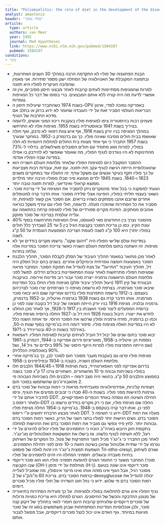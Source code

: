 ```yaml
---
title: "Poliomyelitis: the role of diet in the development of the disease"
analyst: amantonio
header: 'פוליו וסוכר'
article:
  type: article
  authors: van Meer
  year: 1992
  journal: Med Hypotheses
  link: https://www.ncbi.nlm.nih.gov/pubmed/1584107
  pubmed: 1584107
conditions:
- סוכר
---
```


- הבנת הפתוגנזה של פוליו לא התקדמה הרבה במהלך 30 השנים האחרונות, ובתמונה המקובלת של האטיולוגיה של המחלה ישנן מספר סתירות. אני מאמין שהסיבה העיקרית לפוליו היא תזונה.
- למרות שהמגיפות מסתיימות לעתים קרובות לאחר מבצעי חיסון מסיביים, אין זה אפשרי לדעת מה היה קורה ללא אותם המבצעים. ברי בסופו של דבר כל המגיפות נגמרות.
- בשנת 1974 כשהתברר שיעילות חיסון ה-OPV באפריקה נמוכה למדי, ארגון הבריאות העולמי הסביר זאת על ידי העובדה שחומר לא ידוע ברוק או בחלב אם מדכא התרבות של הנגיף.
- פעמים רבות בהיסטוריה ציפו למגיפות פוליו בעקבות ריכוז המוני אנשים, לדוגמה בציריך בשנת 1941 ובאוסטרליה בשנת 1955. מגיפות אלה לא התרחשו.
- במהלך המגיפה בניו יורק בשנת 1916, אף איש צוות רפואי לא נדבק, ואף חולה שאושפז בבית חולים מסיבה שאינה פוליו. כך גם בדנמרק ב-1952. במחקר שנערך בשנת 1957 התברר כי אף אחד מצוות בית החולים למחלות זיהומיות לא חלה בפוליו, למרות מגע מתמיד עם חולים הסובלים משילשולים. בדלהי ל-73% מהתינוקות לא היו נוגדנים לנגיף הפוליו, מה שאומר שאפשר לא להידבק בו אפילו במדינה שבה הפוליו אנדמי.
- ההסבר המקובל כיום למגיפות הפוליו שלאחר מלחמת העולם השנייה הוא שהאוכלוסייה הייתה רגישה לנגיף עקב תת-תזונה. עם זאת, עובדות רבות מצביעות על כך פוליו תקף בעיקר אנשים עם משקל עודף. זה התגלה עוד במחקרים משנים 1823 ו-1840. בשנת 1945 ילדים ממוצא סיני סבלו מפוליו הרבה יותר מילדים ממוצא קראולי ואינדיאני, למרות תזונה טובה יותר.
- הגעתי למסקנה כי בכל אחד מהמקרים ניתן להסביר את המגיפה על ידי צריכת סוכר. כשאני בעצמי חליתי בפוליו, הופיעה אצלי סלידה מסוכר. אותו הדבר קרה למטופלים אחרים שרובם אהבו ממתקים כשהיו בריאים. אם הסוכר אכן קשור למגיפות, זה מסביר את כל הסתירות שהוזכרו מעלה. לדוגמה, חולי פוליו עם עודף משקל כנראה אוהבים ממתקים. הפיכת מקרים ספורדיים של פוליו למגיפה קרתה בהתאמה עם עלייה עולמית בצריכה של סוכר מזוקק.
- 40% מהסוכר נצרך בין החודשים מאי לאוגוסט, ואילו המגיפות מתרחשות בסוף עונת הקיץ. כמו כן צריכת הסוכר בקבוצת הגיל בין 5 עד 25 (שבדרך כלל חולים בפוליו יותר) היא 100 ק"ג לשנה לעומת הצריכה הממוצעת העומדת על 50 ק"ג לשנה.
- במדינות עולם שלישי הפוליו היה "זיהום שקט". נרשמו מקרים בודדים אך לא מגיפות. זה השתנה בתום מלחמת העולם השניה כאשר צריכת הסוכר במדינות אלה עלתה בחדות.
- לאחר מכן מתואר במאמר תהליך העיבוד של הסלק לקבלת הסוכר, תהליך הלבנת הסוכר באמצעות חומצה גופרתית וכימיקלים אחרים. בשנים בהם יבול הסלק היה דל, תהליך העיבוד "התייעל" על מנת להגדיל את תפוקת הסוכר. המחבר מראה שמגיפות הפוליו מתרחשות לאחר עונות המתאפיינות ביבולים הדלים. למשל לפני מלחמת העולם הראשונה גרמניה ייצרה סוכר עבור רוב מדינות אירופה. בעיקבות הבצורת של קיץ 1911 (ויעול תהליך עיבוד סלק) מגיפות פוליו החלו בכל המדינות שיבאו סוכר מגרמניה. בצרפת לא נרשמה מגיפה כי הצרפתים יצרו סוכר לצרכיהם בעצמם.
ב-1912 נרשמה התפרצות פוליו בדרום אמריקה שגם היא יבאה סוכר מגרמניה.
אותו הדבר קרה גם בשנת 1938 בגרמניה ואיטליה, וב-1952 בדנמרק, גרמניה ובלגיה. מגיפת 1916 בניו יורק הייתה תוצאה של יבול דל בקובה שנה לפני כן.
- ברוסיה המפעלים ליצור סוכר הושבתו בין 1917 ל-1926, אך לאחר מכן הוחלט לחדש את ייצורו. היבול בעונת 1926 היה דל וב-1927 החלה ברוסיה מגיפת פוליו. וכמו כן ברומניה, מזרח גרמניה ופולין שרכשו את הסוכר הרוסי. עד אותה השנה כלל לא היו במדינות האלה מגיפות פוליו. סיפור דומה היה בג'מייקה בסוף שנות ה-50, באירלנד בשנות ה-40 ובטרינידד ב-1971.
- יבוא סוכר בתום שנים של יבול דל הוביל לעיתים קרובות למגיפות הפוליו. דוגמאות נוספות הן: איטליה ב-1958, מאוריציוס ודרום אפריקה ב-1944, דנמרק ב-1961 (שם הייתה התפרצות פוליו למרות היקף חיסוני של 99% בילדים עד גיל 14, ושל 90% באוכלוסיה הכללית).
- מגיפות פוליו פרצו גם בעקבות מעבר מסוכר חום לסוכר לבן, כך בג'מייקה אחרי מלחמת העולם השניה, בקובה ב-1934 ובפיליפינים ב-1958.
- בדרום אפריקה לפני האפארטהייד, בעת מגיפות 1918 ו-1944/45 הלבנים חלו בפוליו בשכיחות גבוהה פי 10 מהשחורים. השחורים צרכו 17 ק"ג סוכר בשנה בממוצע והלבנים 50 ק"ג. בהוואי היה מצב דומה – הלבנים חלו בשכיחות הגבוהה פי 2 מהאבוריג'נים שהשתמשו בסוכר חום.
- תצפיות קליניות, אפידמיולוגיות ומעבדתיות מראות כי רמות גבוהות של סוכר בדם גורמות לרגישות מפני פוליו. בשנות ה-40 סברו כי זבובים מפיצים את הנגיף, וניסו להדביר אותם על ידי DDT. תחילה השיטה הזו נוסתה באחד הכפרים האפריקאיים, ולאחר ריסוס ב-DDT החלה שם מגיפת פוליו, אם כי רק מקרים בודדים נרשמו בו לפני כן. אותו דבר קרה בטקסס ב-1948. בג'מייקה ב-1954 החלה מגיפת פוליו לאחר מבצע הדברת יתושים ע"י ריסוס DDT. ידוע כי חשיפה ל-DDT מעלה את רמת הסוכר בדם. נשים רגישות יותר לפוליו בחצי השני של הריון, כאשר רמות הסוכר בדם גבוהות יותר. לחץ פיזי ונפשי גם מגביר את רמות הסוכר בדם ואת הרגישות למחלה.
- בתקופת חוק היובש בארה"ב הוכח כי התסמינים של פוליו יכולים להיגרם על ידי רעל, ללא חשיפה לנגיף כלשהו. אז בישלו את המשקאות האלכוהוליים מג'ינג'ר. לאחר מכן התברר כי ג'ינג'ר מכיל תוצר התפרקות של פנול. כל המקרים של השיתוק נגרמו על ידי שתיית אלכוהול שהוכן בשיטה הזאת כ-10 ימים לפני תחילת התסמינים. השפעות תמצית ג'ינג'ר היו זהות לאלה של פוספט Tri-otho-cresyl, שגרם לשיתוק בחיות מעבדה ובעגלים. תסמיני המחלה היו זהים לתסמינים של פוליו.
- המחבר משער כי החומר הגורם להופעת תסמיני פוליו הוא הוא סוכר דיוקסי (סוכר שבו הקבוצה (OH-) מוחלפת על ידי מימן (H-)). סוכר דיוקסי אינו שונה בטעם מסוכר רגיל, אבל הגוף אינו מזהה אותו ואינו מייצר אינסולין, מה שמוביל לעלייה ברמות הסוכר בדם. צריכת 60 מ"ג/ק"ג של 2-deoxyglucose יכולה להגדיל את רמות הסוכר בדם פי שלוש. ידוע כי נוזל חוט השדרה של חולי פוליו מכיל סוכרים דומים.
- נגיף הפוליו אינו גורם לתחלואה בפוליו ולמגיפות. על כך מעידות הסתירות בתיאוריה של מנגנון ההדבקה והכשל של החיסונים. הגורם למחלה היא צריכת כמויות גדולות של סוכרים דיוקסיים שלעיתים קרובות הינם חומרי לוואי בתהליך של זיקוק קנה סוכר, ולכן אוכלוסיות המדינות המתפתחות שבהן משתמשים בסוג זה של סוכר פגיעות במיוחד. גוף האדם אינו יכול לנצל סוכרים דיוקסיים, אבל מסוגל לצבור אותם.
